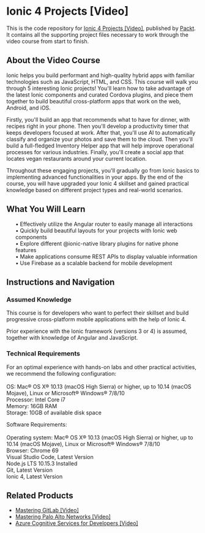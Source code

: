 # Ionic 4 Projects [Video]
This is the code repository for [Ionic 4 Projects [Video]]( https://www.packtpub.com/mobile/ionic-4-projects-video), published by [Packt](https://www.packtpub.com/?utm_source=github). It contains all the supporting project files necessary to work through the video course from start to finish.
## About the Video Course
Ionic helps you build performant and high-quality hybrid apps with familiar technologies such as JavaScript, HTML, and CSS. This course will walk you through 5 interesting Ionic projects! You'll learn how to take advantage of the latest Ionic components and curated Cordova plugins, and piece them together to build beautiful cross-platform apps that work on the web, Android, and iOS.

Firstly, you'll build an app that recommends what to have for dinner, with recipes right in your phone. Then you'll develop a productivity timer that keeps developers focused at work. After that, you'll use AI to automatically classify and organize your photos and save them to the cloud. Then you'll build a full-fledged Inventory Helper app that will help improve operational processes for various industries. Finally, you'll create a social app that locates vegan restaurants around your current location.

Throughout these engaging projects, you'll gradually go from Ionic basics to implementing advanced functionalities in your apps. By the end of the course, you will have upgraded your Ionic 4 skillset and gained practical knowledge based on different project types and real-world scenarios. 
<H2>What You Will Learn</H2>
<DIV class>

<UL>
• Effectively utilize the Angular router to easily manage all interactions <br/>
• Quickly build beautiful layouts for your projects with Ionic web components <br/>
• Explore different @ionic-native library plugins for native phone features <br/>
• Make applications consume REST APIs to display valuable information <br/>
• Use Firebase as a scalable backend for mobile development <br/>
</LI></UL></DIV>

## Instructions and Navigation
### Assumed Knowledge
This course is for developers who want to perfect their skillset and build progressive cross-platform mobile applications with the help of Ionic 4.

Prior experience with the Ionic framework (versions 3 or 4) is assumed, together with knowledge of Angular and JavaScript. 
### Technical Requirements <br/>
For an optimal experience with hands-on labs and other practical activities, we recommend the following configuration: <br/><br/>
OS: Mac® OS X® 10.13 (macOS High Sierra) or higher, up to 10.14 (macOS Mojave), Linux or Microsoft® Windows® 7/8/10<br/>
Processor: Intel Core i7<br/>
Memory: 16GB RAM<br/>
Storage: 10GB of available disk space<br/>

Software Requirements: <br/><br/>
Operating system: Mac® OS X® 10.13 (macOS High Sierra) or higher, up to 10.14 (macOS Mojave), Linux or Microsoft® Windows® 7/8/10 <br/>
Browser: Chrome 69<br/>
Visual Studio Code, Latest Version<br/>
Node.js LTS 10.15.3 Installed<br/>
Git, Latest Version<br/>
Ionic 4, Latest Version <br/>

## Related Products
* [Mastering GitLab [Video]](https://www.packtpub.com/networking-and-servers/mastering-gitlab-video?utm_source=github&utm_medium=repository&utm_campaign=9781789537642)
* [Mastering Palo Alto Networks [Video]](https://www.packtpub.com/networking-and-servers/mastering-palo-alto-networks-video)
* [Azure Cognitive Services for Developers [Video]](https://www.packtpub.com/application-development/azure-cognitive-services-developers-video)

